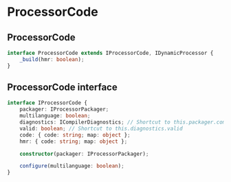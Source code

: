 # ProcessorCode

## ProcessorCode

```typescript
interface ProcessorCode extends IProcessorCode, IDynamicProcessor {
	_build(hmr: boolean);
}
```

## ProcessorCode interface

```typescript
interface IProcessorCode {
	packager: IProcessorPackager;
	multilanguage: boolean;
	diagnostics: ICompilerDiagnostics; // Shortcut to this.packager.compiler.diagnostics
	valid: boolean; // Shortcut to this.diagnostics.valid
	code: { code: string; map: object };
	hmr: { code: string; map: object };

	constructor(packager: IProcessorPackager);

	configure(multilanguage: boolean);
}
```
